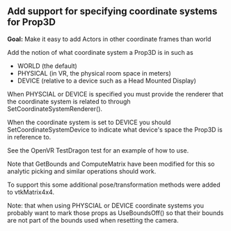 ## Add support for specifying coordinate systems for Prop3D

**Goal:** Make it easy to add Actors in other coordinate frames than world

Add the notion of what coordinate system a Prop3D is in such as

- WORLD (the default)
- PHYSICAL (in VR, the physical room space in meters)
- DEVICE (relative to a device such as a Head Mounted Display)

When PHYSCIAL or DEVICE is specified you must provide the
renderer that the coordinate system is related to through
SetCoordinateSystemRenderer().

When the coordinate system is set to DEVICE you should
SetCoordinateSystemDevice to indicate what device's space
the Prop3D is in reference to.

See the OpenVR TestDragon test for an example of how to use.

Note that GetBounds and ComputeMatrix have been modified for this
so analytic picking and similar operations should work.

To support this some additional pose/transformation methods were
added to vtkMatrix4x4.

Note: that when using PHYSCIAL or DEVICE coordinate systems you
probably want to mark those props as UseBoundsOff() so that their
bounds are not part of the bounds used when resetting the camera.
